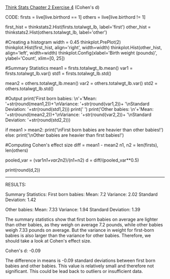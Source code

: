 [Think Stats Chapter 2 Exercise 4](http://greenteapress.com/thinkstats2/html/thinkstats2003.html#toc24) (Cohen's d)

>> 
CODE:
firsts = live[live.birthord == 1] 
others = live[live.birthord != 1]

first_hist = thinkstats2.Hist(firsts.totalwgt_lb, label='first')
other_hist = thinkstats2.Hist(others.totalwgt_lb, label='other')


#Creating a histogram
width = 0.45
thinkplot.PrePlot(2)
thinkplot.Hist(first_hist, align='right', width=width)
thinkplot.Hist(other_hist, align='left', width=width)
thinkplot.Config(xlabel='Birth weight (pounds)', ylabel='Count', xlim=[0, 25])


#Summary Statistics
mean1 = firsts.totalwgt_lb.mean()
var1 = firsts.totalwgt_lb.var()
std1 = firsts.totalwgt_lb.std()

mean2 = others.totalwgt_lb.mean()
var2 = others.totalwgt_lb.var()
std2 = others.totalwgt_lb.std()


#Output
print('First born babies: \n'+'Mean: '+str(round(mean1,2))+'\nVariance: '+str(round(var1,2))+
      '\nStandard Deviation: '+str(round(std1,2)))
print(' ')
print('Other babies: \n'+'Mean: '+str(round(mean2,2))+'\nVariance: '+str(round(var2,2))+
      '\nStandard Deviation: '+str(round(std2,2)))

if mean1 > mean2:
    print('\nFirst born babies are heavier than other babies!')
else:
    print('\nOther babies are heavier than first babies!')


#Computing Cohen's effect size
diff = mean1 - mean2
n1, n2 = len(firsts), len(others)

pooled_var = (var1*n1+var2*n2)/(n1+n2)
d = diff/(pooled_var**0.5)

print(round(d,2))

---
RESULTS:

Summary Statistics:
First born babies: 
Mean: 7.2 
Variance: 2.02
Standard Deviation: 1.42
 
Other babies: 
Mean: 7.33 
Variance: 1.94 
Standard Deviation: 1.39 

The summary statistics show that first born babies on average are lighter than other babies, as they weigh on average 7.2 pounds, while other babies weigh 7.33 pounds on average. But the variance in weight for first-born babies is also larger than the variance for other babies. Therefore, we should take a look at Cohen's effect size.

Cohen's d: -0.09

The difference in means is -0.09 standard deviations between first born babies and other babies. This value is relatively small and therefore not significant. This could be lead back to outliers or insufficient data.
